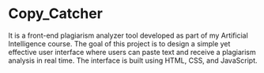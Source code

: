 # Copy_Catcher
It is a front-end plagiarism analyzer tool developed as part of my Artificial Intelligence course. The goal of this project is to design a simple yet effective user interface where users can paste text and receive a plagiarism analysis in real time. The interface is built using HTML, CSS, and JavaScript. 
